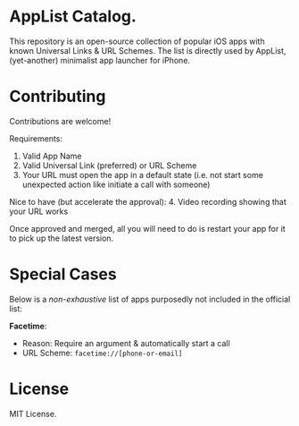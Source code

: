 # AppList Catalog.

This repository is an open-source collection of popular iOS apps with known Universal Links & URL Schemes.
The list is directly used by AppList, (yet-another) minimalist app launcher for iPhone.

# Contributing

Contributions are welcome! 

Requirements:
1. Valid App Name
2. Valid Universal Link (preferred) or URL Scheme 
3. Your URL must open the app in a default state (i.e. not start some unexpected action like initiate a call with someone)

Nice to have (but accelerate the approval):
4. Video recording showing that your URL works

Once approved and merged, all you will need to do is restart your app for it to pick up the latest version.

# Special Cases

Below is a *non-exhaustive* list of apps purposedly not included in the official list:

**Facetime**:
- Reason: Require an argument & automatically start a call
- URL Scheme: `facetime://[phone-or-email]`

# License

MIT License.


